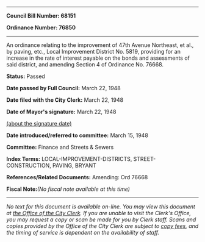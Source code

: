 

********

**Council Bill Number: 68151**
   
**Ordinance Number: 76850**
********

 An ordinance relating to the improvement of 47th Avenue Northeast, et al., by paving, etc., Local Improvement District No. 5819, providing for an increase in the rate of interest payable on the bonds and assessments of said district, and amending Section 4 of Ordinance No. 76668.

**Status:** Passed
   
**Date passed by Full Council:** March 22, 1948
   
**Date filed with the City Clerk:** March 22, 1948
   
**Date of Mayor's signature:** March 22, 1948
   
[(about the signature date)](/~public/approvaldate.htm)
   
   
   
**Date introduced/referred to committee:** March 15, 1948
   
**Committee:** Finance and Streets & Sewers
   
   
**Index Terms:** LOCAL-IMPROVEMENT-DISTRICTS, STREET-CONSTRUCTION, PAVING, BRYANT

**References/Related Documents:** Amending: Ord 76668

**Fiscal Note:**_(No fiscal note available at this time)_
********

_No text for this document is available on-line. You may view this document at [the Office of the City Clerk](http://www.seattle.gov/leg/clerk/contactUs.htm). If you are unable to visit the Clerk's Office, you may request a copy or scan be made for you by Clerk staff. Scans and copies provided by the Office of the City Clerk are subject to [copy fees](http://clerk.seattle.gov/~public/clerkfees.htm), and the timing of service is dependent on the availability of staff._

